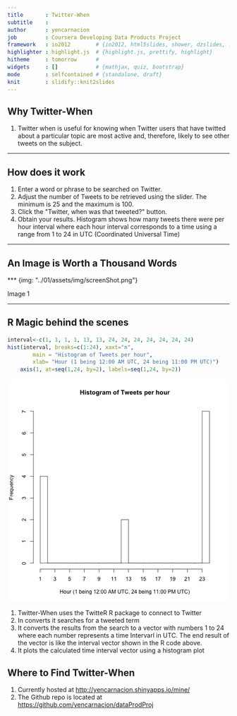 ```yaml
---
title       : Twitter-When
subtitle    : 
author      : yencarnacion
job         : Coursera Developing Data Products Project
framework   : io2012        # {io2012, html5slides, shower, dzslides, ...}
highlighter : highlight.js  # {highlight.js, prettify, highlight}
hitheme     : tomorrow      # 
widgets     : []            # {mathjax, quiz, bootstrap}
mode        : selfcontained # {standalone, draft}
knit        : slidify::knit2slides
---
```


## Why Twitter-When

1. Twitter when is useful for knowing when Twitter users that have twitted about a particular topic are most active and, therefore, likely to see other tweets on the subject.

---

## How does it work

1. Enter a word or phrase to be searched on Twitter.
2. Adjust the number of Tweets to be retrieved using the slider. The minimum is 25 and the maximum is 100.
3. Click the "Twitter, when was that tweeted?" button.
4. Obtain your results. Histogram shows how many tweets there were per hour interval where each hour interval corresponds to a time using a range from 1 to 24 in UTC (Coordinated Universal Time)

---

## An Image is Worth a Thousand Words

*** {img: "../01/assets/img/screenShot.png"}

Image 1

---

## R Magic behind the scenes


```r
interval<-c(1, 1, 1, 1, 13, 13, 24, 24, 24, 24, 24, 24, 24)
hist(interval, breaks=c(1:24), xaxt="n", 
        main = "Histogram of Tweets per hour", 
        xlab= "Hour (1 being 12:00 AM UTC, 24 being 11:00 PM UTC)")
    axis(1, at=seq(1,24, by=2), labels=seq(1,24, by=2))
```

![plot of chunk unnamed-chunk-1](assets/fig/unnamed-chunk-1.png) 

1. Twitter-When uses the TwitteR R package to connect to Twitter
2. In converts it searches for a tweeted term
3. It converts the results from the search to a vector with numbers 1 to 24 where each number represents a time Intervarl in UTC.  The end result of the vector is like the interval vector shown in the R code above.
4. It plots the calculated time interval vector using a histogram plot

## Where to Find Twitter-When

1.  Currently hosted at http://yencarnacion.shinyapps.io/mine/
2.  The Github repo is located at https://github.com/yencarnacion/dataProdProj


